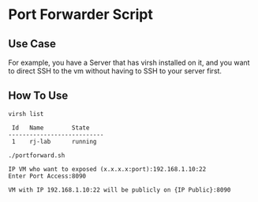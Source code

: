# Port Forwarder Script

## Use Case

For example, you have a Server that has virsh installed on it, and you want to direct SSH to the vm without having to SSH to your server first.

## How To Use

```
virsh list

 Id   Name        State
---------------------------
 1    rj-lab      running

./portforward.sh

IP VM who want to exposed (x.x.x.x:port):192.168.1.10:22
Enter Port Access:8090

VM with IP 192.168.1.10:22 will be publicly on {IP Public}:8090
```
